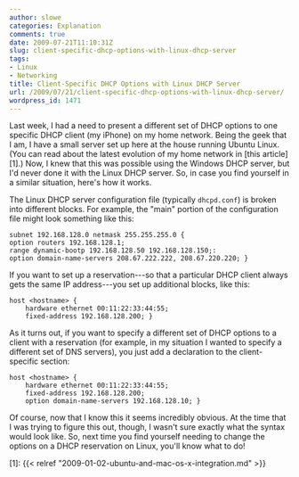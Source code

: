 ```yaml
---
author: slowe
categories: Explanation
comments: true
date: 2009-07-21T11:10:31Z
slug: client-specific-dhcp-options-with-linux-dhcp-server
tags:
- Linux
- Networking
title: Client-Specific DHCP Options with Linux DHCP Server
url: /2009/07/21/client-specific-dhcp-options-with-linux-dhcp-server/
wordpress_id: 1471
---
```


Last week, I had a need to present a different set of DHCP options to one specific DHCP client (my iPhone) on my home network. Being the geek that I am, I have a small server set up here at the house running Ubuntu Linux. (You can read about the latest evolution of my home network in [this article][1].) Now, I knew that this was possible using the Windows DHCP server, but I'd never done it with the Linux DHCP server. So, in case you find yourself in a similar situation, here's how it works.

The Linux DHCP server configuration file (typically `dhcpd.conf`) is broken into different blocks. For example, the "main" portion of the configuration file might look something like this:

	subnet 192.168.128.0 netmask 255.255.255.0 {  
	option routers 192.168.128.1;  
	range dynamic-bootp 192.168.128.50 192.168.128.150;:  
	option domain-name-servers 208.67.222.222, 208.67.220.220; }

If you want to set up a reservation---so that a particular DHCP client always gets the same IP address---you set up additional blocks, like this:

	host <hostname> {  
		hardware ethernet 00:11:22:33:44:55;  
		fixed-address 192.168.128.200; }

As it turns out, if you want to specify a different set of DHCP options to a client with a reservation (for example, in my situation I wanted to specify a different set of DNS servers), you just add a declaration to the client-specific section:

	host <hostname> {  
		hardware ethernet 00:11:22:33:44:55;  
		fixed-address 192.168.128.200;  
		option domain-name-servers 192.168.128.10; }

Of course, now that I know this it seems incredibly obvious. At the time that I was trying to figure this out, though, I wasn't sure exactly what the syntax would look like. So, next time you find yourself needing to change the options on a DHCP reservation on Linux, you'll know what to do!

[1]: {{< relref "2009-01-02-ubuntu-and-mac-os-x-integration.md" >}}
